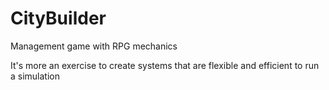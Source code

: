 # CityBuilder

Management game with RPG mechanics

It's more an exercise to create systems that are flexible and efficient to run a simulation